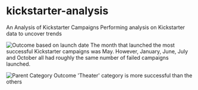 # kickstarter-analysis
An Analysis of Kickstarter Campaigns
Performing analysis on Kickstarter data to uncover trends

![Outcome based on launch date](https://user-images.githubusercontent.com/84931545/123000121-2597a500-d37d-11eb-81b8-06f0d3dd3c18.png)
The month that launched the most successful Kickstarter campaigns was May. However, January, June, July and October all had roughly the same number of failed campaigns launched.

![Parent Category Outcome](https://user-images.githubusercontent.com/84931545/123000211-4829be00-d37d-11eb-9488-1fb63e5d4a37.png)
'Theater' category is more successful than the others
